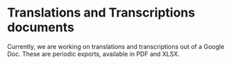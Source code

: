 
# Translations and Transcriptions documents

Currently, we are working on translations and transcriptions out of a Google Doc. These are periodic exports, available in PDF and XLSX.
